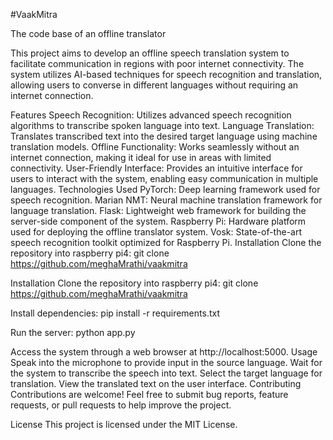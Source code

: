 #VaakMitra

The code base of an offline translator

This project aims to develop an offline speech translation system to facilitate communication in regions with poor internet connectivity. The system utilizes AI-based techniques for speech recognition and translation, allowing users to converse in different languages without requiring an internet connection.

Features
Speech Recognition: Utilizes advanced speech recognition algorithms to transcribe spoken language into text.
Language Translation: Translates transcribed text into the desired target language using machine translation models.
Offline Functionality: Works seamlessly without an internet connection, making it ideal for use in areas with limited connectivity.
User-Friendly Interface: Provides an intuitive interface for users to interact with the system, enabling easy communication in multiple languages.
Technologies Used
PyTorch: Deep learning framework used for speech recognition.
Marian NMT: Neural machine translation framework for language translation.
Flask: Lightweight web framework for building the server-side component of the system.
Raspberry Pi: Hardware platform used for deploying the offline translator system.
Vosk: State-of-the-art speech recognition toolkit optimized for Raspberry Pi.
Installation
Clone the repository into raspberry pi4: git clone https://github.com/meghaMrathi/vaakmitra

Installation
Clone the repository into raspberry pi4: git clone https://github.com/meghaMrathi/vaakmitra

Install dependencies: pip install -r requirements.txt

Run the server: python app.py

Access the system through a web browser at http://localhost:5000.
Usage
Speak into the microphone to provide input in the source language.
Wait for the system to transcribe the speech into text.
Select the target language for translation.
View the translated text on the user interface.
Contributing
Contributions are welcome! Feel free to submit bug reports, feature requests, or pull requests to help improve the project.

License
This project is licensed under the MIT License.
